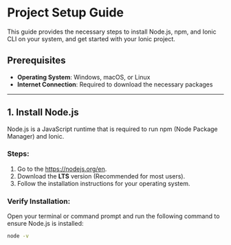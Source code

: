 # Project Setup Guide

This guide provides the necessary steps to install Node.js, npm, and Ionic CLI on your system, and get started with your Ionic project.

## Prerequisites

- **Operating System**: Windows, macOS, or Linux
- **Internet Connection**: Required to download the necessary packages

---

## 1. Install Node.js

Node.js is a JavaScript runtime that is required to run npm (Node Package Manager) and Ionic.

### Steps:
1. Go to the https://nodejs.org/en.
2. Download the **LTS** version (Recommended for most users).
3. Follow the installation instructions for your operating system.

### Verify Installation:
Open your terminal or command prompt and run the following command to ensure Node.js is installed:

```bash
node -v

